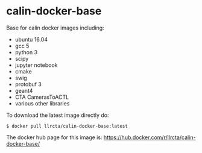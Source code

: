 # calin-docker-base

Base for calin docker images including:

- ubuntu 16.04
- gcc 5
- python 3
- scipy
- jupyter notebook
- cmake
- swig
- protobuf 3
- geant4
- CTA CamerasToACTL
- various other libraries

To download the latest image directly do:

  ```$ docker pull llrcta/calin-docker-base:latest```

The docker hub page for this image is: https://hub.docker.com/r/llrcta/calin-docker-base/
